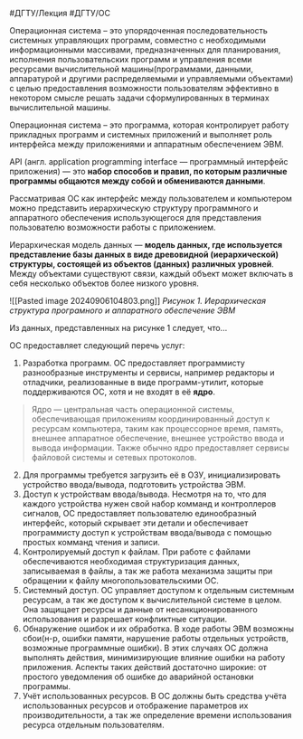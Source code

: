 #ДГТУ/Лекция #ДГТУ/ОС

Операционная система – это упорядоченная последовательность системных управляющих программ, совместно с необходимыми информационными массивами, предназначенных для планирования, исполнения пользовательских программ и управления всеми ресурсами вычислительной машины(программами, данными, аппаратурой и другими распределяемыми и управляемыми объектами) с целью предоставления возможности пользователям эффективно в некотором смысле решать задачи сформулированных в терминах вычислительной машины.

Операционная система – это программа, которая контролирует работу прикладных программ и системных приложений и выполняет роль интерфейса между приложениями и аппаратным обеспечением ЭВМ.

API (англ. application programming interface — программный интерфейс приложения) — это **набор способов и правил, по которым различные программы общаются между собой и обмениваются данными**.

Рассматривая ОС как интерфейс между пользователем и компьютером можно представить иерархическую структуру программного и аппаратного обеспечения использующегося для представления пользователю возможности работы с приложением.

Иерархическая модель данных — **модель данных, где используется представление базы данных в виде древовидной (иерархической) структуры, состоящей из объектов (данных) различных уровней**. Между объектами существуют связи, каждый объект может включать в себя несколько объектов более низкого уровня.

![[Pasted image 20240906104803.png]]
*Рисунок 1. Иерархическая структура програмного и аппаратного обеспечение ЭВМ*

Из данных, представленных на рисунке 1 следует, что...

ОС предоставляет следующий перечь услуг:
1. Разработка программ. ОС предоставляет программисту разнообразные инструменты и сервисы, например редакторы и отладчики, реализованные в виде программ-утилит, которые поддерживаются ОС, хотя и не входят в её **ядро**.

> Ядро — центральная часть операционной системы, обеспечивающая приложениям координированный доступ к ресурсам компьютера, таким как процессорное время, память, внешнее аппаратное обеспечение, внешнее устройство ввода и вывода информации. Также обычно ядро предоставляет сервисы файловой системы и сетевых протоколов.

2. Для программы требуется загрузить её в ОЗУ, инициализировать устройство ввода/вывода, подготовить устройства ЭВМ.
3. Доступ к устройствам ввода/вывода. Несмотря на то, что для каждого устройства нужен свой набор комманд и контроллеров сигналов, ОС предоставляет пользователю единообразный интерфейс, который скрывает эти детали и обеспечивает программисту доступ к устройствам ввода/вывода с помощью простых комманд чтения и записи.
4. Контролируемый доступ к файлам. При работе с файлами обеспечиваются необходимая структуризация данных, записываемая в файлы, а так же работа механизма защиты при обращении к файлу многопользовательскими ОС.
5. Системный доступ. ОС управляет доступом к отдельным системным ресурсам, а так же доступом к вычислительной системе в целом. Она защищает ресурсы и данные от несанкционированного использования и разрешает конфликтные ситуации.
6. Обнаружение ошибок и их обработка. В ходе работы ЭВМ возможны сбои(н-р, ошибки памяти, нарушение работы отдельных устройств, возможные программные ошибки). В этих случаях ОС должна выполнять действия, минимизирующие влияние ошибки на работу приложения. Аспекты таких действий достаточно широкие: от простого уведомления об ошибке до аварийной остановки программы.
7. Учёт использованных ресурсов. В ОС должны быть средства учёта использованных ресурсов и отображение параметров их производительности, а так же определение времени использования ресурса отдельным пользователям.